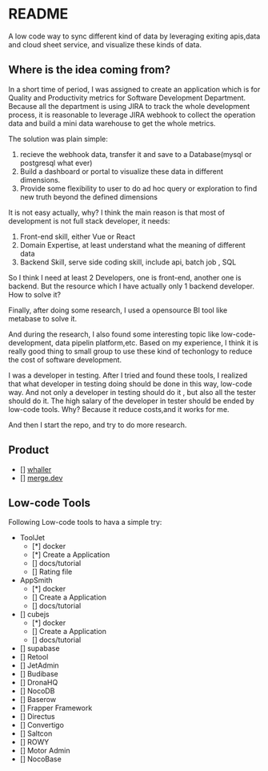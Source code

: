 # README

A low code way to sync different kind of data by leveraging exiting apis,data and cloud sheet service, and visualize these kinds of data.


## Where is the idea coming from?

In a short time of period, I was assigned to create an application which is for Quality and Productivity metrics for Software Development Department. Because all the department is using JIRA to track the whole development process, it is reasonable to leverage JIRA webhook to collect the operation data and build a mini data warehouse to get the whole metrics. 

The solution was plain simple:
1. recieve the webhook data, transfer it and save to a Database(mysql or postgresql what ever)
2. Build a dashboard or portal to visualize these data in different dimensions.
3. Provide some flexibility to user to do ad hoc query or exploration to find new truth beyond the defined dimensions

It is not easy actually, why? I think the main reason is that most of development is not full stack developer, it needs:

1. Front-end skill, either Vue or React
2. Domain Expertise, at least understand what the meaning of different data
3. Backend Skill, serve side coding skill, include api, batch job , SQL 

So I think I need at least 2 Developers, one is front-end, another one is backend. But the resource which I have actually only 1 backend developer. How to solve it?

Finally, after doing some research, I used a opensource BI tool like metabase to  solve it.

And during the research, I also found some interesting topic like low-code-development, data pipelin platform,etc. Based on my experience, I think it is really good thing to small group to use these kind of techonlogy to reduce the cost of software development. 

I was a developer in testing. After I tried and found these tools, I realized that what developer in testing doing should be done in this way, low-code way. And not only a developer in testing should do it , but also all the tester should do it. The high salary of the developer in tester should be ended by low-code tools. Why? Because it reduce costs,and it works for me. 

And then I start the repo, and try to do more research. 

## Product 

- [] [whaller](https://whaller.com/en/product)
- [] [merge.dev](https://merge.dev/)

## Low-code Tools

Following Low-code tools to hava a simple try: 

- ToolJet
  * [*] docker
  * [*] Create a Application
  * [] docs/tutorial
  * [] Rating file
- AppSmith
  * [*] docker
  * [] Create a Application
  * [] docs/tutorial
- [] cubejs
  * [*] docker
  * [] Create a Application
  * [] docs/tutorial
- [] supabase
- [] Retool
- [] JetAdmin
- [] Budibase
- [] DronaHQ
- [] NocoDB
- [] Baserow
- [] Frapper Framework
- [] Directus
- [] Convertigo
- [] Saltcon
- []  ROWY
- [] Motor Admin
- [] NocoBase